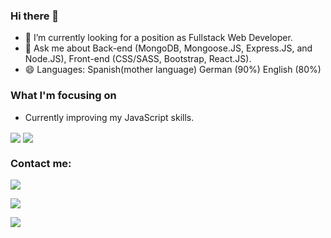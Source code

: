 ### Hi there 👋


<!-- **habidbesp/habidbesp** is a ✨ _special_ ✨ repository because its `README.md` (this file) appears on your GitHub profile.
Here are some ideas to get you started: -->

- 🌱 I’m currently looking for a position as Fullstack Web Developer.
- 💬 Ask me about Back-end (MongoDB, Mongoose.JS, Express.JS, and Node.JS), Front-end (CSS/SASS, Bootstrap, React.JS).
- 😄 Languages: Spanish(mother language) German (90%) English (80%)

### What I'm focusing on 

- Currently improving my JavaScript skills.

<img align="center" src="https://github-readme-stats.vercel.app/api?username=habidbesp&show_icons=true&theme=radical&title_color=e47405&text_color=fff&icon_color=139fae"/>
<img align="center" src="https://github-readme-stats.vercel.app/api/top-langs/?username=habidbesp&theme=radical&title_color=e47405&text_color=fff"/>

### Contact me:

<a href="https://www.linkedin.com/in/habidbadillo/"><img src="https://img.shields.io/badge/linkedin%20@habid_b_espinosa-DD2476?style=for-the-badge&logo=linkedin&logoColor=white"/></a>

<a href="https://www.facebook.com/habid.bespinosa/"><img src="https://img.shields.io/badge/facebook%20@habid_b_espinosa-344E86?style=for-the-badge&logo=facebook&logoColor=white"/></a>

<a href="https://www.instagram.com/habidbespinosa/"><img src="https://img.shields.io/badge/instagram%20@habid_b_espinosa-DD2476?style=for-the-badge&logo=instagram&logoColor=white"/></a>
